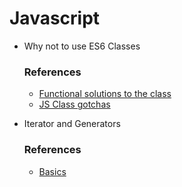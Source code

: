# Javascript

- Why not to use ES6 Classes

  ### References
  - [Functional solutions to the class](https://medium.com/@araujjohnny/stop-using-javascript-classes-d0b6890ef097)
  - [JS Class gotchas](https://www.toptal.com/javascript/es6-class-chaos-keeps-js-developer-up)
 
- Iterator and Generators

  ### References
  - [Basics](https://developer.mozilla.org/en-US/docs/Web/JavaScript/Guide/Iterators_and_Generators)
